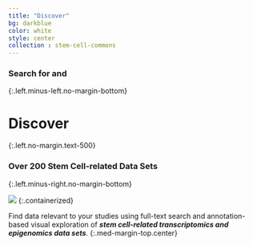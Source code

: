 ```yaml
---
title: "Discover"
bg: darkblue
color: white
style: center
collection : stem-cell-commons
---
```


### Search for and
{:.left.minus-left.no-margin-bottom}

# Discover
{:.left.no-margin.text-500}

### Over 200 Stem Cell-related Data Sets
{:.left.minus-right.no-margin-bottom}

<img src="{{ 'img/screen-discover.jpg' | relative_url }}" />
{:.containerized}

Find data relevant to your studies using full-text search and annotation-based visual exploration of **_stem cell-related transcriptomics and epigenomics data sets_**.
{:.med-margin-top.center}
